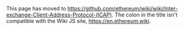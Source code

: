 This page has moved to https://github.com/ethereum/wiki/wiki/Inter-exchange-Client-Address-Protocol-(ICAP). The colon in the title isn't compatible with the Wiki JS site, https://en.ethereum.wiki.